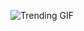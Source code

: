 
<!-- GIF_SECTION -->
![Trending GIF](https://media3.giphy.com/media/v1.Y2lkPThiYjIxNzcyZXFneTRsZGRjN3dieDVzbG5xaW1iYzFjdmIwZTU4eGl5amtvbzM4OSZlcD12MV9naWZzX3NlYXJjaCZjdD1n/L1R1tvI9svkIWwpVYr/giphy.gif)
<!-- END_GIF_SECTION -->
